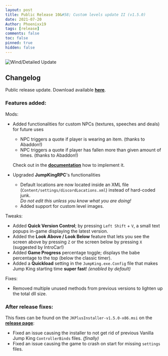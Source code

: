 ```yaml
---
layout: post
title: Public Release 10&#58; Custom levels update II (v1.5.0)
date: 2021-07-20
Author: Phoenixx19
tags: [release]
comments: false
toc: false
pinned: true
hidden: false
---
```


![Wind/Detailed Update](https://github.com/Phoenixx19/JumpKingPlus/raw/www/images/Banner150.png)

## Changelog

Public release update.
Download available [**here**](https://github.com/Phoenixx19/JumpKingPlus/releases/tag/v1.5.0). <!-- more -->

### Features added:
Mods:
- Added functionalities for custom NPCs (textures, speeches and deals) for future uses
    - NPC triggers a quote if player is wearing an item. (thanks to Abaddon!)
    - NPC triggers a quote if player has fallen more than given amount of times. (thanks to Abaddon!)
    
    Check out in the [**documentation**](https://phoenixx19.github.io/JumpKingPlus/workshop/documentation/#npcs) how to implement it.
- Upgraded **JumpKingRPC**'s functionalities
    - Default locations are now located inside an XML file (`Content/settings/discordLocations.xml`) instead of hard-coded junk. <br>_Do not edit this unless you know what you are doing!_
    - Added support for custom level images.

Tweaks:
- Added __Quick Version Control__; by pressing `Left Shift` + `V`, a small text popups in-game displaying the latest version.
- Added the __Look Above / Look Below__ feature that lets you see the screen above by pressing `Z` or the screen below by pressing `X` (suggested by IntroCar!)
- Added __Game Progress__ percentage toggle; displays the babe percentage to the top (below the classic timer).
- Added a **Quickload** setting in the `JumpKing.exe.Config` file that makes Jump King starting time **super fast**! *(enabled by default)*

Fixes:
- Removed multiple unused methods from previous versions to lighten up the total dll size.

### After release fixes:
This fixes can be found on the `JKPlusInstaller-v1.5.0-x86.msi` on the [__release page__](https://github.com/Phoenixx19/JumpKingPlus/releases/tag/v1.5.0):
- Fixed an issue causing the installer to not get rid of previous Vanilla Jump King `ControllerBinds` files. *(finally)*
- Fixed an issue causing the game to crash on start for missing `settings` files.